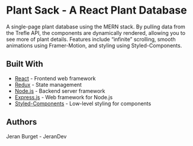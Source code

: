 # Plant Sack - A React Plant Database

A single-page plant database using the MERN stack. By pulling data from the Trefle API, the components are dynamically rendered, allowing you to see more of plant details. Features include “infinite” scrolling, smooth animations using Framer-Motion, and styling using Styled-Components.

## Built With

- [React](https://reactjs.org/) - Frontend web framework
- [Redux](https://redux.js.org/) - State management
- [Node.js](https://nodejs.org/) - Backend server framework
- [Express.js](https://expressjs.com/) - Web framework for Node.js
- [Styled-Components](https://styled-components.com/) - Low-level styling for components

## Authors

Jeran Burget - JeranDev
